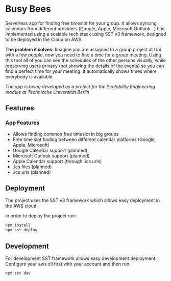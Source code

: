 # Busy Bees

Serverless app for finding free timeslot for your group.
It allows syncing calendars from different providers (Google, Apple, Microsoft Outlook...)
It is implemented using a scalable tech stack using SST v3 framework, designed to be deployed in the Cloud on AWS.

**The problem it solves:**
Imagine you are assigned to a group project at Uni with a few people, now you need to find a time for a group meeting.
Using this tool all of you can see the schedules of the other persons visually, while preserving users privacy (not showing the details of the events) so you can find a perfect time for your meeting.
It automatically shows times where everybody is available.

_The app is being developed as a project for the Scalability Engineering module at Technische Universität Berlin_

## Features

### App Features

- Allows finding common free timeslot in big groups
- Free time slot finding between different calendar platforms (Google, Apple, Microsoft)
- Google Calendar support (planned)
- Microsoft Outlook support (planned)
- Apple Calendar support (through .ics urls)
- .ics files (planned)
- .ics urls (planned)

## Deployment

The project uses the SST v3 framework which allows easy deployment in the AWS cloud.

In order to deploy the project run:

```bash
npm install
npx sst deploy
```

## Development

For development SST framework allows easy development deployment.
Configure your aws cli first with your account and then run:

```bash
npx sst dev
```
